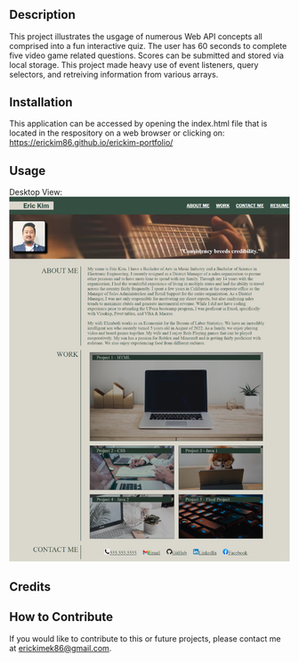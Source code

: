 # <Video-Game-Quiz>

## Description

This project illustrates the usgage of numerous Web API concepts all comprised into a fun interactive quiz.  The user has 60 seconds to complete five video game related questions.  Scores can be submitted and stored via local storage.  This project made heavy use of event listeners, query selectors, and retreiving information from various arrays.


## Installation

This application can be accessed by opening the index.html file that is located in the respository on a web browser or clicking on: https://erickim86.github.io/erickim-portfolio/

## Usage

Desktop View:<br/>
<img src="https://github.com/EricKim86/erickim-portfolio/blob/main/assets/images/portfolio_desktop_view.png?raw=true" width="600"/><br/>


## Credits


## How to Contribute

If you would like to contribute to this or future projects, please contact me at erickimek86@gmail.com.